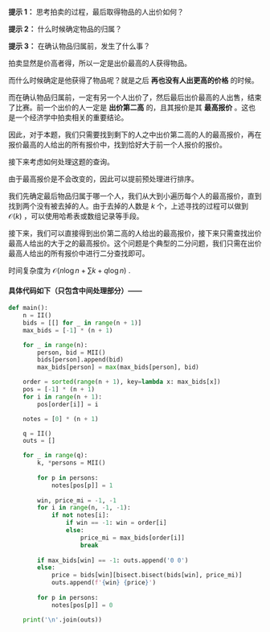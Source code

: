 **提示 1：** 思考拍卖的过程，最后取得物品的人出价如何？

**提示 2：** 什么时候确定物品的归属？

**提示 3：** 在确认物品归属前，发生了什么事？

拍卖显然是价高者得，所以一定是出价最高的人获得物品。

而什么时候确定是他获得了物品呢？就是之后 **再也没有人出更高的价格** 的时候。

而在确认物品归属前，一定有另一个人出价了，然后最后出价最高的人出售，结束了比赛。前一个出价的人一定是 **出价第二高** 的，且其报价是其 **最高报价** 。这也是一个经济学中拍卖相关的重要结论。

因此，对于本题，我们只需要找到剩下的人之中出价第二高的人的最高报价，再在报价最高的人给出的所有报价中，找到恰好大于前一个人报价的报价。

接下来考虑如何处理这题的查询。

由于最高报价是不会改变的，因此可以提前预处理进行排序。

我们先确定最后物品归属于哪一个人，我们从大到小遍历每个人的最高报价，直到找到两个没有被去掉的人。由于去掉的人数是 $k$ 个，上述寻找的过程可以做到 $\mathcal{O}(k)$ ，可以使用哈希表或数组记录等手段。

接下来，我们可以直接得到出价第二高的人给出的最高报价，接下来只需查找出价最高人给出的大于之的最高报价。这个问题是个典型的二分问题，我们只需在出价最高人给出的所有报价中进行二分查找即可。

时间复杂度为 $\mathcal{O}(n\log n+\sum k+q\log n)$ .

#### 具体代码如下（只包含中间处理部分）——

```Python []
def main():
    n = II()
    bids = [[] for _ in range(n + 1)]
    max_bids = [-1] * (n + 1)

    for _ in range(n):
        person, bid = MII()
        bids[person].append(bid)
        max_bids[person] = max(max_bids[person], bid)

    order = sorted(range(n + 1), key=lambda x: max_bids[x])
    pos = [-1] * (n + 1)
    for i in range(n + 1):
        pos[order[i]] = i

    notes = [0] * (n + 1)

    q = II()
    outs = []

    for _ in range(q):
        k, *persons = MII()
        
        for p in persons:
            notes[pos[p]] = 1
        
        win, price_mi = -1, -1
        for i in range(n, -1, -1):
            if not notes[i]:
                if win == -1: win = order[i]
                else:
                    price_mi = max_bids[order[i]]
                    break
        
        if max_bids[win] == -1: outs.append('0 0')
        else:
            price = bids[win][bisect.bisect(bids[win], price_mi)]
            outs.append(f'{win} {price}')
        
        for p in persons:
            notes[pos[p]] = 0

    print('\n'.join(outs))
```